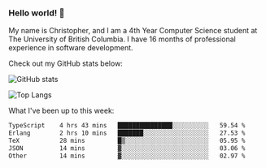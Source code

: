 ### Hello world! 👋
My name is Christopher, and I am a 4th Year Computer Science student at The University of British Columbia. I have 16 months of professional experience in software development.


Check out my GitHub stats below: 

![GitHub stats](https://github-readme-stats-chrishadrian.vercel.app/api?username=chrishadrian&hide=contribs,issues&count_private=true&show_icons=true&theme=tokyonight)

![Top Langs](https://github-readme-stats-chrishadrian.vercel.app/api/top-langs/?username=chrishadrian&exclude_repo=prodify,cpsc221&layout=compact&theme=tokyonight&langs_count=4)

What I've been up to this week:
<!--START_SECTION:waka-->

```txt
TypeScript    4 hrs 43 mins   ███████████████░░░░░░░░░░   59.54 %
Erlang        2 hrs 10 mins   ███████░░░░░░░░░░░░░░░░░░   27.53 %
TeX           28 mins         █▒░░░░░░░░░░░░░░░░░░░░░░░   05.95 %
JSON          14 mins         ▓░░░░░░░░░░░░░░░░░░░░░░░░   03.06 %
Other         14 mins         ▓░░░░░░░░░░░░░░░░░░░░░░░░   02.97 %
```

<!--END_SECTION:waka-->
<!-- [![willianrod's wakatime stats](https://github-readme-stats.vercel.app/api/wakatime?username=chrishadrian)](https://github.com/anuraghazra/github-readme-stats) -->

<!--
- 🔭 I’m currently working on ...
- 🌱 I’m currently learning ...
- 👯 I’m looking to collaborate on ...
- 🤔 I’m looking for help with ...
- 💬 Ask me about ...
- 📫 How to reach me: ...
- 😄 Pronouns: ...
- ⚡ Fun fact: ...
-->
